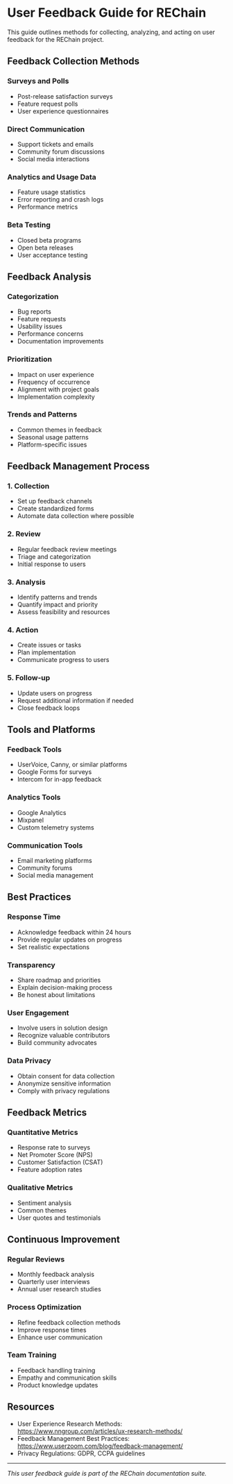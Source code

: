 # User Feedback Guide for REChain

This guide outlines methods for collecting, analyzing, and acting on user feedback for the REChain project.

## Feedback Collection Methods

### Surveys and Polls
- Post-release satisfaction surveys
- Feature request polls
- User experience questionnaires

### Direct Communication
- Support tickets and emails
- Community forum discussions
- Social media interactions

### Analytics and Usage Data
- Feature usage statistics
- Error reporting and crash logs
- Performance metrics

### Beta Testing
- Closed beta programs
- Open beta releases
- User acceptance testing

## Feedback Analysis

### Categorization
- Bug reports
- Feature requests
- Usability issues
- Performance concerns
- Documentation improvements

### Prioritization
- Impact on user experience
- Frequency of occurrence
- Alignment with project goals
- Implementation complexity

### Trends and Patterns
- Common themes in feedback
- Seasonal usage patterns
- Platform-specific issues

## Feedback Management Process

### 1. Collection
- Set up feedback channels
- Create standardized forms
- Automate data collection where possible

### 2. Review
- Regular feedback review meetings
- Triage and categorization
- Initial response to users

### 3. Analysis
- Identify patterns and trends
- Quantify impact and priority
- Assess feasibility and resources

### 4. Action
- Create issues or tasks
- Plan implementation
- Communicate progress to users

### 5. Follow-up
- Update users on progress
- Request additional information if needed
- Close feedback loops

## Tools and Platforms

### Feedback Tools
- UserVoice, Canny, or similar platforms
- Google Forms for surveys
- Intercom for in-app feedback

### Analytics Tools
- Google Analytics
- Mixpanel
- Custom telemetry systems

### Communication Tools
- Email marketing platforms
- Community forums
- Social media management

## Best Practices

### Response Time
- Acknowledge feedback within 24 hours
- Provide regular updates on progress
- Set realistic expectations

### Transparency
- Share roadmap and priorities
- Explain decision-making process
- Be honest about limitations

### User Engagement
- Involve users in solution design
- Recognize valuable contributors
- Build community advocates

### Data Privacy
- Obtain consent for data collection
- Anonymize sensitive information
- Comply with privacy regulations

## Feedback Metrics

### Quantitative Metrics
- Response rate to surveys
- Net Promoter Score (NPS)
- Customer Satisfaction (CSAT)
- Feature adoption rates

### Qualitative Metrics
- Sentiment analysis
- Common themes
- User quotes and testimonials

## Continuous Improvement

### Regular Reviews
- Monthly feedback analysis
- Quarterly user interviews
- Annual user research studies

### Process Optimization
- Refine feedback collection methods
- Improve response times
- Enhance user communication

### Team Training
- Feedback handling training
- Empathy and communication skills
- Product knowledge updates

## Resources

- User Experience Research Methods: https://www.nngroup.com/articles/ux-research-methods/
- Feedback Management Best Practices: https://www.userzoom.com/blog/feedback-management/
- Privacy Regulations: GDPR, CCPA guidelines

---

*This user feedback guide is part of the REChain documentation suite.*
